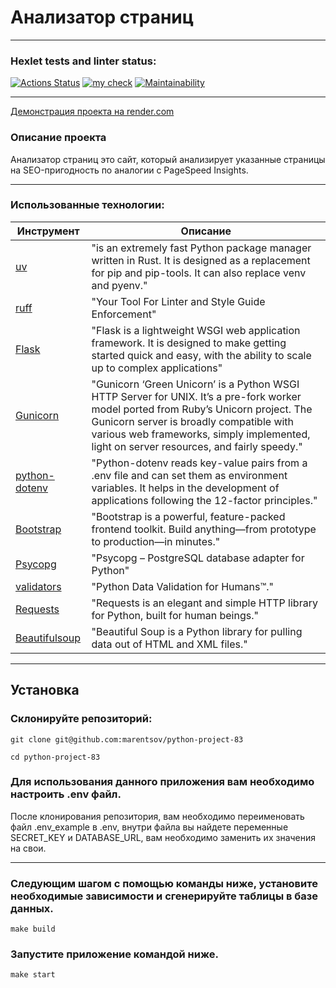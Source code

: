 # Анализатор страниц
****
### Hexlet tests and linter status:
[![Actions Status](https://github.com/marentsov/python-project-83/actions/workflows/hexlet-check.yml/badge.svg)](https://github.com/marentsov/python-project-83/actions)
[![my check](https://github.com/marentsov/python-project-83/actions/workflows/my_workflow.yml/badge.svg)](https://github.com/marentsov/python-project-83/actions/workflows/my_workflow.yml)
[![Maintainability](https://qlty.sh/badges/02a5b00d-492e-4683-953b-4718a5ea1aee/maintainability.svg)](https://qlty.sh/gh/marentsov/projects/python-project-83)
****

[Демонстрация проекта на render.com](https://python-project-83-83hv.onrender.comm)

### Описание проекта
Анализатор страниц это сайт, который анализирует указанные страницы на SEO-пригодность по аналогии с PageSpeed Insights.
****

### Использованные технологии:


| Инструмент                                                                       | Описание                                                                                                                                                                                                                                                                    |
|----------------------------------------------------------------------------------|-----------------------------------------------------------------------------------------------------------------------------------------------------------------------------------------------------------------------------------------------------------------------------|
| [uv](https://docs.astral.sh/uv/)                                                 | "is an extremely fast Python package manager written in Rust. It is designed as a replacement for pip and pip-tools. It can also replace venv and pyenv."                                                                                                                   |            |
| [ruff](https://docs.astral.sh/ruff/)                                             | "Your Tool For Linter and Style Guide Enforcement"                                                                                                                                                                                                                          |
| [Flask](https://flask.palletsprojects.com/en/stable/)                            | "Flask is a lightweight WSGI web application framework. It is designed to make getting started quick and easy, with the ability to scale up to complex applications"                                                                                                        |
| [Gunicorn](https://docs.gunicorn.org/en/latest/index.html)                       | "Gunicorn ‘Green Unicorn’ is a Python WSGI HTTP Server for UNIX. It’s a pre-fork worker model ported from Ruby’s Unicorn project. The Gunicorn server is broadly compatible with various web frameworks, simply implemented, light on server resources, and fairly speedy." |
| [python-dotenv](https://pypi.org/project/python-dotenv/)                         | "Python-dotenv reads key-value pairs from a .env file and can set them as environment variables. It helps in the development of applications following the 12-factor principles."                                                                                           |
| [Bootstrap](https://getbootstrap.com/docs/5.3/getting-started/introduction/)     | "Bootstrap is a powerful, feature-packed frontend toolkit. Build anything—from prototype to production—in minutes."                                                                                                                                                         |
| [Psycopg](https://getbootstrap.com/docs/5.3/getting-started/introduction/)       | "Psycopg – PostgreSQL database adapter for Python"                                                                                                                                                                                                                          |
| [validators](https://validators.readthedocs.io/en/latest/#module-validators.url) | "Python Data Validation for Humans™."                                                                                                                                                                                                                                       |
| [Requests](https://requests.readthedocs.io/en/latest/)                           | "Requests is an elegant and simple HTTP library for Python, built for human beings."                                                                                                                                                                                        |
| [Beautifulsoup](https://www.crummy.com/software/BeautifulSoup/bs4/doc/)          | "Beautiful Soup is a Python library for pulling data out of HTML and XML files."                                                                                                                                                                                            |
---

## Установка
### Склонируйте репозиторий:
```
git clone git@github.com:marentsov/python-project-83
```
```
cd python-project-83
```
### Для использования данного приложения вам необходимо настроить .env файл.
После клонирования репозитория, вам необходимо переименовать файл .env_example в .env, внутри файла вы найдете переменные SECRET_KEY и DATABASE_URL, вам необходимо заменить их значения на свои. 
****
### Следующим шагом с помощью команды ниже, установите необходимые зависимости и сгенерируйте таблицы в базе данных.
```
make build
```
### Запустите приложение командой ниже.

```
make start
```
